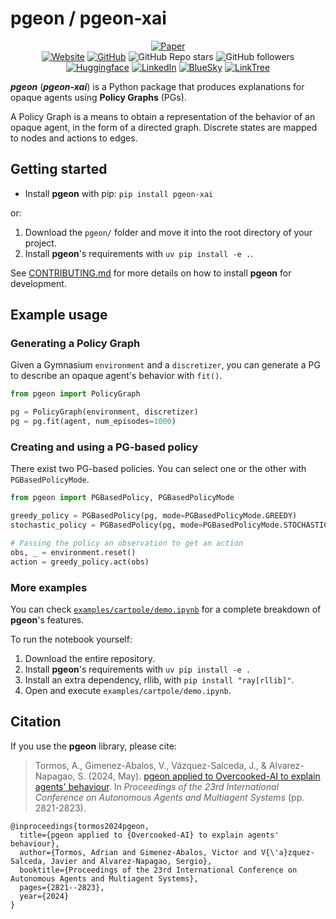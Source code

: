 # pgeon / pgeon-xai

<div align="center">

[![Paper](https://img.shields.io/badge/Paper-10.5555/3635637.3663299-f6c628.svg)](https://dl.acm.org/doi/10.5555/3635637.3663299)
<br/>
[![Website](https://img.shields.io/badge/Website-HPAI-8A2BE2.svg)](https://hpai.bsc.es)
[![GitHub](https://img.shields.io/badge/GitHub-HPAI--BSC-%23121011.svg?logo=github&logoColor=white.svg)](https://github.com/HPAI-BSC)
![GitHub Repo stars](https://img.shields.io/github/stars/HPAI-BSC/pgeon)
![GitHub followers](https://img.shields.io/github/followers/HPAI-BSC)
<br/>
[![Huggingface](https://img.shields.io/badge/%F0%9F%A4%97%20Hugging%20Face-HPAI--BSC-ffc107?color=ffc107&logoColor=white.svg)](https://huggingface.co/HPAI-BSC)
[![LinkedIn](https://img.shields.io/badge/Linkedin-HPAI--BSC-blue.svg)](https://www.linkedin.com/company/hpai)
[![BlueSky](https://img.shields.io/badge/Bluesky-HPAI-0285FF?logo=bluesky&logoColor=fff.svg)](https://bsky.app/profile/hpai.bsky.social)
[![LinkTree](https://img.shields.io/badge/Linktree-HPAI-43E55E?style=flat&logo=linktree&logoColor=white.svg)](https://linktr.ee/hpai_bsc)


</div>

**_pgeon_** (**_pgeon-xai_**) is a Python package that produces explanations for opaque agents using **Policy Graphs** (PGs).

A Policy Graph is a means to obtain a representation of the behavior of an opaque agent, in the form of a directed graph. Discrete states are mapped to nodes and actions to edges.

## Getting started

* Install **pgeon** with pip: `pip install pgeon-xai`

or:

1. Download the `pgeon/` folder and move it into the root directory of your project.
2. Install **pgeon**'s requirements with `uv pip install -e .`.

See [CONTRIBUTING.md](CONTRIBUTING.md) for more details on how to install **pgeon** for development.

## Example usage

### Generating a Policy Graph

Given a Gymnasium `environment` and a `discretizer`, you can generate a PG to describe an opaque agent's behavior with `fit()`.

```python
from pgeon import PolicyGraph

pg = PolicyGraph(environment, discretizer)
pg = pg.fit(agent, num_episodes=1000)
```

### Creating and using a PG-based policy

There exist two PG-based policies. You can select one or the other with `PGBasedPolicyMode`.

```python
from pgeon import PGBasedPolicy, PGBasedPolicyMode

greedy_policy = PGBasedPolicy(pg, mode=PGBasedPolicyMode.GREEDY)
stochastic_policy = PGBasedPolicy(pg, mode=PGBasedPolicyMode.STOCHASTIC)

# Passing the policy an observation to get an action
obs, _ = environment.reset()
action = greedy_policy.act(obs)
```

### More examples

You can check [`examples/cartpole/demo.ipynb`](https://github.com/HPAI-BSC/pgeon/blob/main/example/cartpole/demo.ipynb) for a complete breakdown of **pgeon**'s features.

To run the notebook yourself:

1. Download the entire repository.
2. Install **pgeon**'s requirements with `uv pip install -e .`
3. Install an extra dependency, rllib, with `pip install "ray[rllib]"`.
4. Open and execute `examples/cartpole/demo.ipynb`.

## Citation

If you use the **pgeon** library, please cite:

> Tormos, A., Gimenez-Abalos, V., Vázquez-Salceda, J., & Alvarez-Napagao, S. (2024, May). [pgeon applied to Overcooked-AI to explain agents' behaviour](https://dl.acm.org/doi/10.5555/3635637.3663299). In _Proceedings of the 23rd International Conference on Autonomous Agents and Multiagent Systems_ (pp. 2821-2823).

```
@inproceedings{tormos2024pgeon,
  title={pgeon applied to {Overcooked-AI} to explain agents' behaviour},
  author={Tormos, Adrian and Gimenez-Abalos, Victor and V{\'a}zquez-Salceda, Javier and Alvarez-Napagao, Sergio},
  booktitle={Proceedings of the 23rd International Conference on Autonomous Agents and Multiagent Systems},
  pages={2821--2823},
  year={2024}
}
```
